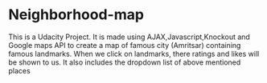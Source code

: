 # Neighborhood-map
This is a Udacity Project. It is made using AJAX,Javascript,Knockout and Google maps API to create a map of famous city (Amritsar) containing famous landmarks. When we click on landmarks, there ratings and likes will be shown to us. It also includes the dropdown list of above mentioned places
